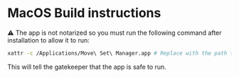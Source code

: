 # MacOS Build instructions 
⚠️ The app is not notarized so you must run the following command after installation to allow it to run:

```bash
xattr -c /Applications/Move\ Set\ Manager.app # Replace with the path to the app
```

This will tell the gatekeeper that the app is safe to run.
